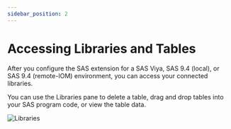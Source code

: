 ```yaml
---
sidebar_position: 2
---
```


# Accessing Libraries and Tables

After you configure the SAS extension for a SAS Viya, SAS 9.4 (local), or SAS 9.4 (remote-IOM) environment, you can access your connected libraries.

You can use the Libraries pane to delete a table, drag and drop tables into your SAS program code, or view the table data.

![Libraries](/images/libraries.png)
